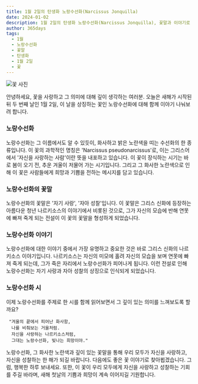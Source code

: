 ```yaml
---
title: 1월 2일의 탄생화 노랑수선화(Narcissus Jonquilla)
date: 2024-01-02
description: 1월 2일의 탄생화 노랑수선화(Narcissus Jonquilla), 꽃말과 이야기로 보는 오늘의 꽃
author: 365days
tags:
  - 1월
  - 노랑수선화
  - 꽃말
  - 탄생화
  - 1월 2일
  - 꽃
---
```

![꽃 사진](https://cdn.pixabay.com/photo/2022/04/02/12/29/wild-daffodils-7106921_1280.jpg#center)

안녕하세요, 꽃을 사랑하고 그 의미에 대해 깊이 생각하는 여러분. 오늘은 새해가 시작된 뒤 두 번째 날인 1월 2일, 이 날을 상징하는 꽃인 노랑수선화에 대해 함께 이야기 나눠보려 합니다. 

### 노랑수선화
노랑수선화는 그 이름에서도 알 수 있듯이, 화사하고 밝은 노란색을 띠는 수선화의 한 종류입니다. 이 꽃의 과학적인 명칭은 'Narcissus pseudonarcissus'로, 이는 그리스어에서 '자신을 사랑하는 사람'이란 뜻을 내포하고 있습니다. 이 꽃이 장식하는 시기는 바로 봄이 오기 전, 추운 겨울이 저물어 가는 시기입니다. 그리고 그 화사한 노란색으로 인해 이 꽃은 사람들에게 희망과 기쁨을 전하는 메시지를 담고 있습니다.

### 노랑수선화의 꽃말
노랑수선화의 꽃말은 '자기 사랑', '자아 성찰'입니다. 이 꽃말은 그리스 신화에 등장하는 아름다운 청년 나르키소스의 이야기에서 비롯된 것으로, 그가 자신의 모습에 반해 연못에 빠져 죽게 되는 전설이 이 꽃의 꽃말을 형성하게 되었습니다.

### 노랑수선화 이야기
노랑수선화에 대한 이야기 중에서 가장 유명하고 중요한 것은 바로 그리스 신화의 나르키소스 이야기입니다. 나르키소스는 자신의 미모에 홀려 자신의 모습을 보며 연못에 빠져 죽게 되는데, 그가 죽은 자리에서 노랑수선화가 피어나게 됩니다. 이런 전설로 인해 노랑수선화는 자기 사랑과 자아 성찰의 상징으로 인식되게 되었습니다.

### 노랑수선화 시
이제 노랑수선화를 주제로 한 시를 함께 읽어보면서 그 깊이 있는 의미를 느껴보도록 할까요?

     "겨울의 끝에서 피어난 화사함,
      나를 비춰보는 거울처럼.
      자신을 사랑하는 나르키소스처럼,
      그대는 노랑수선화, 빛나는 희망이야."

노랑수선화, 그 화사한 노란색과 깊이 있는 꽃말을 통해 우리 모두가 자신을 사랑하고, 자신을 성찰하는 한 해가 되길 바랍니다. 다음에도 좋은 꽃 이야기로 찾아뵙겠습니다. 그럼, 행복한 하루 보내세요. 또한, 이 꽃이 우리 모두에게 자신을 사랑하고 성찰하는 기회를 주길 바라며, 새해 첫날의 기쁨과 희망이 계속 이어지길 기원합니다.
